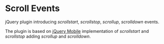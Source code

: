 Scroll Events
=============

jQuery plugin introducing *scrollstart*, *scrollstop*, *scrollup*, *scrolldown* events.

The plugin is based on [jQuery Mobile](https://github.com/jquery/jquery-mobile/blob/master/js/events/touch.js)
implementation of *scrollstart* and *scrollstop* adding *scrollup* and *scrolldown*.
